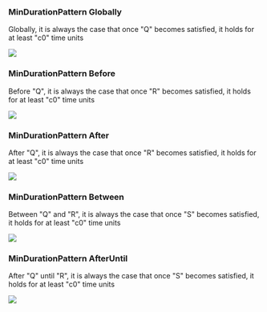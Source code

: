 ### MinDurationPattern Globally

Globally, it is always the case that once "Q" becomes satisfied, it holds for at least "c0" time units

![](/img/patterns/MinDurationPattern_Globally.svg)
### MinDurationPattern Before

Before "Q", it is always the case that once "R" becomes satisfied, it holds for at least "c0" time units

![](/img/patterns/MinDurationPattern_Before.svg)
### MinDurationPattern After

After "Q", it is always the case that once "R" becomes satisfied, it holds for at least "c0" time units

![](/img/patterns/MinDurationPattern_After.svg)
### MinDurationPattern Between

Between "Q" and "R", it is always the case that once "S" becomes satisfied, it holds for at least "c0" time units

![](/img/patterns/MinDurationPattern_Between.svg)
### MinDurationPattern AfterUntil

After "Q" until "R", it is always the case that once "S" becomes satisfied, it holds for at least "c0" time units

![](/img/patterns/MinDurationPattern_AfterUntil.svg)
